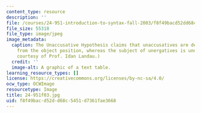 ```yaml
---
content_type: resource
description: ''
file: /courses/24-951-introduction-to-syntax-fall-2003/f8f49bacd52dd68c5451d7361fae3668_24-951f03.jpg
file_size: 55318
file_type: image/jpeg
image_metadata:
  caption: The Unaccusative Hypothesis claims that unaccusatives are derived by NP-movement
    from the object position, whereas the subject of unergatives is underived. (Image
    courtesy of Prof. Idan Landau.)
  credit: ''
  image-alt: A graphic of a text table.
learning_resource_types: []
license: https://creativecommons.org/licenses/by-nc-sa/4.0/
ocw_type: OCWImage
resourcetype: Image
title: 24-951f03.jpg
uid: f8f49bac-d52d-d68c-5451-d7361fae3668
---
```

